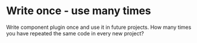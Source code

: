 <h1><span class="fa fa-puzzle-piece"></span> Write once - use many times</h1>

Write component plugin once and use it in future projects. How many times you have repeated the same code in every new project?
